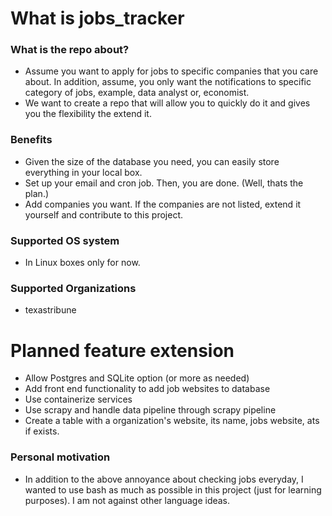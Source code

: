 # What is jobs_tracker

### What is the repo about?
- Assume you want to apply for jobs to specific companies that you care about. In addition, assume, you only want the notifications to specific category of jobs, example, data analyst or, economist. 
- We want to create a repo that will allow you to quickly do it and gives you the flexibility the extend it.

### Benefits
- Given the size of the database you need, you can easily store everything in your local box.
- Set up your email and cron job. Then, you are done. (Well, thats the plan.)
- Add companies you want. If the companies are not listed, extend it yourself and contribute to this project.

### Supported OS system
- In Linux boxes only for now.

### Supported Organizations
- texastribune

# Planned feature extension
- Allow Postgres and SQLite option (or more as needed)
- Add front end functionality to add job websites to database
- Use containerize services
- Use scrapy and handle data pipeline through scrapy pipeline
- Create a table with a organization's website, its name, jobs website, ats if exists.

### Personal motivation
- In addition to the above annoyance about checking jobs everyday, I wanted to use bash as much as possible in this project (just for learning purposes). I am not against other language ideas.
